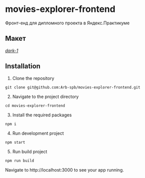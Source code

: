 # movies-explorer-frontend
Фронт-енд для дипломного проекта в Яндекс.Практикуме

## Макет
*[dark-1](https://www.figma.com/file/6FMWkB94wE7KTkcCgUXtnC/light-1?type=design&node-id=1-6015&mode=design&t=dfvDsDaqDIkT7z26-0)*

## Installation
1. Clone the repository
```
git clone git@github.com:Arb-spb/movies-explorer-frontend.git
```
2. Navigate to the project directory
```
cd movies-explorer-frontend
```
3. Install the required packages
```
npm i
```
4. Run development project
```
npm start
```
5. Run build project
```
npm run build
```
Navigate to http://localhost:3000 to see your app running.
